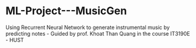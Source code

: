 # ML-Project---MusicGen
Using Recurrent Neural Network to generate instrumental music by predicting notes - Guided by prof. Khoat Than Quang in the course IT3190E - HUST
